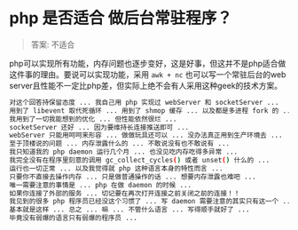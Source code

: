 # php 是否适合 做后台常驻程序？

> 答案: 不适合

php可以实现所有功能，内存问题也逐步变好，这是好事，但这并不是php适合做这件事的理由。要说可以实现功能，采用 
`awk + nc` 也可以写一个常驻后台的web server且性能不一定比php差，但实际上绝不会有人采用这种geek的技术方案。

```bash
对这个回答持保留态度 ... 我自己用 php 实现过 webServer 和 socketServer ...
用到了 libevent 取代死循环 ... 用到了 shmop 缓存 ... 以及都是多进程 fork 的 ...
我用到了一切我能想到的优化 ... 但性能依然很烂 ...
socketServer 还好 ... 因为要维持长连接推送即可 ...
webServer 只能用呵呵来形容 ... 做做玩具还可以 ... 没办法真正用到生产环境去 ...
至于顶楼说的问题 ... 内存泄露什么的 ... 不敢说没有也不敢说有 ...
我只知道我的 php daemon 运行几个月 ... 也没见吃内存吃得多异常 ...
我完全没有在程序里刻意的调用 gc_collect_cycles() 或者 unset() 什么的 ...
运行也一切正常 ... 以及我觉得就 php 这种语言本身的特性而言 ...
只要你不直接去操作内存 ... 只是做普通操作的话 ... 想要内存泄露也难吧 ...
唯一需要注意的事情是 ... php 在做 daemon 的时候 ...
如果你连接了外部的服务 ... 切记要在再次打开连接之前关闭之前的连接！！
我见到的很多 php 程序员已经没这个习惯了 ... 写 daemon 需要注意的其实只有这一个 ...
基本就是这样 ... 总之 ... 嘛 ... 不管什么语言 ... 写得顺手就好了 ...
毕竟没有弱爆的语言只有弱爆的程序员 ...
```
